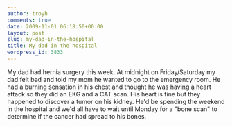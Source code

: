 ```yaml
---
author: troyh
comments: true
date: 2009-11-01 06:18:50+00:00
layout: post
slug: my-dad-in-the-hospital
title: My dad in the hospital
wordpress_id: 3833
---
```


My dad had hernia surgery this week. At midnight on Friday/Saturday my dad felt bad and told my mom he wanted to go to the emergency room. He had a burning sensation in his chest and thought he was having a heart attack so they did an EKG and a CAT scan. His heart is fine but they happened to discover a tumor on his kidney. He'd be spending the weekend in the hospital and we'd all have to wait until Monday for a "bone scan" to determine if the cancer had spread to his bones.
